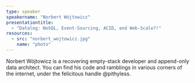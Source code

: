 ```yaml
---
type: speaker
speakername: "Norbert Wójtowicz"
presentationtitle: 
  - "Datalog: NoSQL, Event-Sourcing, ACID, and Web-Scale?!"
resources:
  - src: "norbert_wojtowicz.jpg"
    name: "photo"
---
```

Norbert Wójtowicz is a recovering empty-stack developer and append-only data architect. You can find his code and ramblings in various corners of the internet, under the felicitous handle @pithyless.
